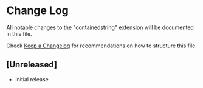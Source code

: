 # Change Log

All notable changes to the "containedstring" extension will be documented in this file.

Check [Keep a Changelog](http://keepachangelog.com/) for recommendations on how to structure this file.

## [Unreleased]

- Initial release